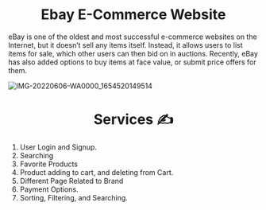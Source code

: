 <h1 align="center">  Ebay E-Commerce Website </h1>

eBay is one of the oldest and most successful e-commerce websites on the Internet, but it doesn’t sell any items itself. Instead, it allows users to list items for sale, which other users can then bid on in auctions. Recently, eBay has also added options to buy items at face value, or submit price offers for them.

![IMG-20220606-WA0000_1654520149514](https://miro.medium.com/max/630/1*ZDiCjNAtffkbZHwItMee1g.png)


<h1 align="center"> Services ✍️ </h1>

 
<ol>
 <li> User Login and Signup. </li>
  <li> Searching </li>
  <li> Favorite Products </li>
  <li> Product adding to cart, and deleting from Cart. </li>
  <li> Different Page Related to Brand</li>
  <li> Payment Options. </li>
 <li> Sorting, Filtering, and Searching. </li>
 
 </ol>
 
 